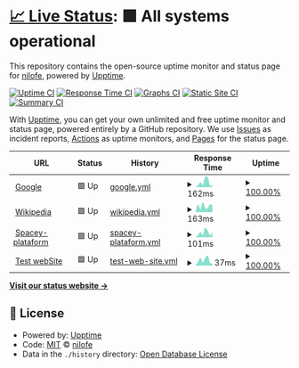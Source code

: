 # [📈 Live Status](https://nilofe.github.io/upptime): <!--live status--> **🟩 All systems operational**

This repository contains the open-source uptime monitor and status page for [nilofe](https://nilofe.github.io/upptime), powered by [Upptime](https://github.com/upptime/upptime).

[![Uptime CI](https://github.com/nilofe/upptime/workflows/Uptime%20CI/badge.svg)](https://github.com/nilofe/upptime/actions?query=workflow%3A%22Uptime+CI%22)
[![Response Time CI](https://github.com/nilofe/upptime/workflows/Response%20Time%20CI/badge.svg)](https://github.com/nilofe/upptime/actions?query=workflow%3A%22Response+Time+CI%22)
[![Graphs CI](https://github.com/nilofe/upptime/workflows/Graphs%20CI/badge.svg)](https://github.com/nilofe/upptime/actions?query=workflow%3A%22Graphs+CI%22)
[![Static Site CI](https://github.com/nilofe/upptime/workflows/Static%20Site%20CI/badge.svg)](https://github.com/nilofe/upptime/actions?query=workflow%3A%22Static+Site+CI%22)
[![Summary CI](https://github.com/nilofe/upptime/workflows/Summary%20CI/badge.svg)](https://github.com/nilofe/upptime/actions?query=workflow%3A%22Summary+CI%22)

With [Upptime](https://upptime.js.org), you can get your own unlimited and free uptime monitor and status page, powered entirely by a GitHub repository. We use [Issues](https://github.com/nilofe/upptime/issues) as incident reports, [Actions](https://github.com/nilofe/upptime/actions) as uptime monitors, and [Pages](https://nilofe.github.io/upptime) for the status page.

<!--start: status pages-->
<!-- This summary is generated by Upptime (https://github.com/upptime/upptime) -->
<!-- Do not edit this manually, your changes will be overwritten -->
<!-- prettier-ignore -->
| URL | Status | History | Response Time | Uptime |
| --- | ------ | ------- | ------------- | ------ |
| <img alt="" src="https://favicons.githubusercontent.com/www.google.com" height="13"> [Google](https://www.google.com) | 🟩 Up | [google.yml](https://github.com/nilofe/upptime/commits/HEAD/history/google.yml) | <details><summary><img alt="Response time graph" src="./graphs/google/response-time-week.png" height="20"> 162ms</summary><br><a href="https://nilofe.github.io/upptime/history/google"><img alt="Response time 98" src="https://img.shields.io/endpoint?url=https%3A%2F%2Fraw.githubusercontent.com%2Fnilofe%2Fupptime%2FHEAD%2Fapi%2Fgoogle%2Fresponse-time.json"></a><br><a href="https://nilofe.github.io/upptime/history/google"><img alt="24-hour response time 54" src="https://img.shields.io/endpoint?url=https%3A%2F%2Fraw.githubusercontent.com%2Fnilofe%2Fupptime%2FHEAD%2Fapi%2Fgoogle%2Fresponse-time-day.json"></a><br><a href="https://nilofe.github.io/upptime/history/google"><img alt="7-day response time 162" src="https://img.shields.io/endpoint?url=https%3A%2F%2Fraw.githubusercontent.com%2Fnilofe%2Fupptime%2FHEAD%2Fapi%2Fgoogle%2Fresponse-time-week.json"></a><br><a href="https://nilofe.github.io/upptime/history/google"><img alt="30-day response time 98" src="https://img.shields.io/endpoint?url=https%3A%2F%2Fraw.githubusercontent.com%2Fnilofe%2Fupptime%2FHEAD%2Fapi%2Fgoogle%2Fresponse-time-month.json"></a><br><a href="https://nilofe.github.io/upptime/history/google"><img alt="1-year response time 98" src="https://img.shields.io/endpoint?url=https%3A%2F%2Fraw.githubusercontent.com%2Fnilofe%2Fupptime%2FHEAD%2Fapi%2Fgoogle%2Fresponse-time-year.json"></a></details> | <details><summary><a href="https://nilofe.github.io/upptime/history/google">100.00%</a></summary><a href="https://nilofe.github.io/upptime/history/google"><img alt="All-time uptime 100.00%" src="https://img.shields.io/endpoint?url=https%3A%2F%2Fraw.githubusercontent.com%2Fnilofe%2Fupptime%2FHEAD%2Fapi%2Fgoogle%2Fuptime.json"></a><br><a href="https://nilofe.github.io/upptime/history/google"><img alt="24-hour uptime 100.00%" src="https://img.shields.io/endpoint?url=https%3A%2F%2Fraw.githubusercontent.com%2Fnilofe%2Fupptime%2FHEAD%2Fapi%2Fgoogle%2Fuptime-day.json"></a><br><a href="https://nilofe.github.io/upptime/history/google"><img alt="7-day uptime 100.00%" src="https://img.shields.io/endpoint?url=https%3A%2F%2Fraw.githubusercontent.com%2Fnilofe%2Fupptime%2FHEAD%2Fapi%2Fgoogle%2Fuptime-week.json"></a><br><a href="https://nilofe.github.io/upptime/history/google"><img alt="30-day uptime 100.00%" src="https://img.shields.io/endpoint?url=https%3A%2F%2Fraw.githubusercontent.com%2Fnilofe%2Fupptime%2FHEAD%2Fapi%2Fgoogle%2Fuptime-month.json"></a><br><a href="https://nilofe.github.io/upptime/history/google"><img alt="1-year uptime 100.00%" src="https://img.shields.io/endpoint?url=https%3A%2F%2Fraw.githubusercontent.com%2Fnilofe%2Fupptime%2FHEAD%2Fapi%2Fgoogle%2Fuptime-year.json"></a></details>
| <img alt="" src="https://favicons.githubusercontent.com/en.wikipedia.org" height="13"> [Wikipedia](https://en.wikipedia.org) | 🟩 Up | [wikipedia.yml](https://github.com/nilofe/upptime/commits/HEAD/history/wikipedia.yml) | <details><summary><img alt="Response time graph" src="./graphs/wikipedia/response-time-week.png" height="20"> 163ms</summary><br><a href="https://nilofe.github.io/upptime/history/wikipedia"><img alt="Response time 211" src="https://img.shields.io/endpoint?url=https%3A%2F%2Fraw.githubusercontent.com%2Fnilofe%2Fupptime%2FHEAD%2Fapi%2Fwikipedia%2Fresponse-time.json"></a><br><a href="https://nilofe.github.io/upptime/history/wikipedia"><img alt="24-hour response time 184" src="https://img.shields.io/endpoint?url=https%3A%2F%2Fraw.githubusercontent.com%2Fnilofe%2Fupptime%2FHEAD%2Fapi%2Fwikipedia%2Fresponse-time-day.json"></a><br><a href="https://nilofe.github.io/upptime/history/wikipedia"><img alt="7-day response time 163" src="https://img.shields.io/endpoint?url=https%3A%2F%2Fraw.githubusercontent.com%2Fnilofe%2Fupptime%2FHEAD%2Fapi%2Fwikipedia%2Fresponse-time-week.json"></a><br><a href="https://nilofe.github.io/upptime/history/wikipedia"><img alt="30-day response time 211" src="https://img.shields.io/endpoint?url=https%3A%2F%2Fraw.githubusercontent.com%2Fnilofe%2Fupptime%2FHEAD%2Fapi%2Fwikipedia%2Fresponse-time-month.json"></a><br><a href="https://nilofe.github.io/upptime/history/wikipedia"><img alt="1-year response time 211" src="https://img.shields.io/endpoint?url=https%3A%2F%2Fraw.githubusercontent.com%2Fnilofe%2Fupptime%2FHEAD%2Fapi%2Fwikipedia%2Fresponse-time-year.json"></a></details> | <details><summary><a href="https://nilofe.github.io/upptime/history/wikipedia">100.00%</a></summary><a href="https://nilofe.github.io/upptime/history/wikipedia"><img alt="All-time uptime 100.00%" src="https://img.shields.io/endpoint?url=https%3A%2F%2Fraw.githubusercontent.com%2Fnilofe%2Fupptime%2FHEAD%2Fapi%2Fwikipedia%2Fuptime.json"></a><br><a href="https://nilofe.github.io/upptime/history/wikipedia"><img alt="24-hour uptime 100.00%" src="https://img.shields.io/endpoint?url=https%3A%2F%2Fraw.githubusercontent.com%2Fnilofe%2Fupptime%2FHEAD%2Fapi%2Fwikipedia%2Fuptime-day.json"></a><br><a href="https://nilofe.github.io/upptime/history/wikipedia"><img alt="7-day uptime 100.00%" src="https://img.shields.io/endpoint?url=https%3A%2F%2Fraw.githubusercontent.com%2Fnilofe%2Fupptime%2FHEAD%2Fapi%2Fwikipedia%2Fuptime-week.json"></a><br><a href="https://nilofe.github.io/upptime/history/wikipedia"><img alt="30-day uptime 100.00%" src="https://img.shields.io/endpoint?url=https%3A%2F%2Fraw.githubusercontent.com%2Fnilofe%2Fupptime%2FHEAD%2Fapi%2Fwikipedia%2Fuptime-month.json"></a><br><a href="https://nilofe.github.io/upptime/history/wikipedia"><img alt="1-year uptime 100.00%" src="https://img.shields.io/endpoint?url=https%3A%2F%2Fraw.githubusercontent.com%2Fnilofe%2Fupptime%2FHEAD%2Fapi%2Fwikipedia%2Fuptime-year.json"></a></details>
| <img alt="" src="https://favicons.githubusercontent.com/nilofe.github.io" height="13"> [Spacey-plataform](https://nilofe.github.io/nilofer.github.io/) | 🟩 Up | [spacey-plataform.yml](https://github.com/nilofe/upptime/commits/HEAD/history/spacey-plataform.yml) | <details><summary><img alt="Response time graph" src="./graphs/spacey-plataform/response-time-week.png" height="20"> 101ms</summary><br><a href="https://nilofe.github.io/upptime/history/spacey-plataform"><img alt="Response time 73" src="https://img.shields.io/endpoint?url=https%3A%2F%2Fraw.githubusercontent.com%2Fnilofe%2Fupptime%2FHEAD%2Fapi%2Fspacey-plataform%2Fresponse-time.json"></a><br><a href="https://nilofe.github.io/upptime/history/spacey-plataform"><img alt="24-hour response time 98" src="https://img.shields.io/endpoint?url=https%3A%2F%2Fraw.githubusercontent.com%2Fnilofe%2Fupptime%2FHEAD%2Fapi%2Fspacey-plataform%2Fresponse-time-day.json"></a><br><a href="https://nilofe.github.io/upptime/history/spacey-plataform"><img alt="7-day response time 101" src="https://img.shields.io/endpoint?url=https%3A%2F%2Fraw.githubusercontent.com%2Fnilofe%2Fupptime%2FHEAD%2Fapi%2Fspacey-plataform%2Fresponse-time-week.json"></a><br><a href="https://nilofe.github.io/upptime/history/spacey-plataform"><img alt="30-day response time 73" src="https://img.shields.io/endpoint?url=https%3A%2F%2Fraw.githubusercontent.com%2Fnilofe%2Fupptime%2FHEAD%2Fapi%2Fspacey-plataform%2Fresponse-time-month.json"></a><br><a href="https://nilofe.github.io/upptime/history/spacey-plataform"><img alt="1-year response time 73" src="https://img.shields.io/endpoint?url=https%3A%2F%2Fraw.githubusercontent.com%2Fnilofe%2Fupptime%2FHEAD%2Fapi%2Fspacey-plataform%2Fresponse-time-year.json"></a></details> | <details><summary><a href="https://nilofe.github.io/upptime/history/spacey-plataform">100.00%</a></summary><a href="https://nilofe.github.io/upptime/history/spacey-plataform"><img alt="All-time uptime 100.00%" src="https://img.shields.io/endpoint?url=https%3A%2F%2Fraw.githubusercontent.com%2Fnilofe%2Fupptime%2FHEAD%2Fapi%2Fspacey-plataform%2Fuptime.json"></a><br><a href="https://nilofe.github.io/upptime/history/spacey-plataform"><img alt="24-hour uptime 100.00%" src="https://img.shields.io/endpoint?url=https%3A%2F%2Fraw.githubusercontent.com%2Fnilofe%2Fupptime%2FHEAD%2Fapi%2Fspacey-plataform%2Fuptime-day.json"></a><br><a href="https://nilofe.github.io/upptime/history/spacey-plataform"><img alt="7-day uptime 100.00%" src="https://img.shields.io/endpoint?url=https%3A%2F%2Fraw.githubusercontent.com%2Fnilofe%2Fupptime%2FHEAD%2Fapi%2Fspacey-plataform%2Fuptime-week.json"></a><br><a href="https://nilofe.github.io/upptime/history/spacey-plataform"><img alt="30-day uptime 100.00%" src="https://img.shields.io/endpoint?url=https%3A%2F%2Fraw.githubusercontent.com%2Fnilofe%2Fupptime%2FHEAD%2Fapi%2Fspacey-plataform%2Fuptime-month.json"></a><br><a href="https://nilofe.github.io/upptime/history/spacey-plataform"><img alt="1-year uptime 100.00%" src="https://img.shields.io/endpoint?url=https%3A%2F%2Fraw.githubusercontent.com%2Fnilofe%2Fupptime%2FHEAD%2Fapi%2Fspacey-plataform%2Fuptime-year.json"></a></details>
| <img alt="" src="https://favicons.githubusercontent.com/nilofe.github.io" height="13"> [Test webSite](https://nilofe.github.io/felipep.web/) | 🟩 Up | [test-web-site.yml](https://github.com/nilofe/upptime/commits/HEAD/history/test-web-site.yml) | <details><summary><img alt="Response time graph" src="./graphs/test-web-site/response-time-week.png" height="20"> 37ms</summary><br><a href="https://nilofe.github.io/upptime/history/test-web-site"><img alt="Response time 28" src="https://img.shields.io/endpoint?url=https%3A%2F%2Fraw.githubusercontent.com%2Fnilofe%2Fupptime%2FHEAD%2Fapi%2Ftest-web-site%2Fresponse-time.json"></a><br><a href="https://nilofe.github.io/upptime/history/test-web-site"><img alt="24-hour response time 14" src="https://img.shields.io/endpoint?url=https%3A%2F%2Fraw.githubusercontent.com%2Fnilofe%2Fupptime%2FHEAD%2Fapi%2Ftest-web-site%2Fresponse-time-day.json"></a><br><a href="https://nilofe.github.io/upptime/history/test-web-site"><img alt="7-day response time 37" src="https://img.shields.io/endpoint?url=https%3A%2F%2Fraw.githubusercontent.com%2Fnilofe%2Fupptime%2FHEAD%2Fapi%2Ftest-web-site%2Fresponse-time-week.json"></a><br><a href="https://nilofe.github.io/upptime/history/test-web-site"><img alt="30-day response time 28" src="https://img.shields.io/endpoint?url=https%3A%2F%2Fraw.githubusercontent.com%2Fnilofe%2Fupptime%2FHEAD%2Fapi%2Ftest-web-site%2Fresponse-time-month.json"></a><br><a href="https://nilofe.github.io/upptime/history/test-web-site"><img alt="1-year response time 28" src="https://img.shields.io/endpoint?url=https%3A%2F%2Fraw.githubusercontent.com%2Fnilofe%2Fupptime%2FHEAD%2Fapi%2Ftest-web-site%2Fresponse-time-year.json"></a></details> | <details><summary><a href="https://nilofe.github.io/upptime/history/test-web-site">100.00%</a></summary><a href="https://nilofe.github.io/upptime/history/test-web-site"><img alt="All-time uptime 100.00%" src="https://img.shields.io/endpoint?url=https%3A%2F%2Fraw.githubusercontent.com%2Fnilofe%2Fupptime%2FHEAD%2Fapi%2Ftest-web-site%2Fuptime.json"></a><br><a href="https://nilofe.github.io/upptime/history/test-web-site"><img alt="24-hour uptime 100.00%" src="https://img.shields.io/endpoint?url=https%3A%2F%2Fraw.githubusercontent.com%2Fnilofe%2Fupptime%2FHEAD%2Fapi%2Ftest-web-site%2Fuptime-day.json"></a><br><a href="https://nilofe.github.io/upptime/history/test-web-site"><img alt="7-day uptime 100.00%" src="https://img.shields.io/endpoint?url=https%3A%2F%2Fraw.githubusercontent.com%2Fnilofe%2Fupptime%2FHEAD%2Fapi%2Ftest-web-site%2Fuptime-week.json"></a><br><a href="https://nilofe.github.io/upptime/history/test-web-site"><img alt="30-day uptime 100.00%" src="https://img.shields.io/endpoint?url=https%3A%2F%2Fraw.githubusercontent.com%2Fnilofe%2Fupptime%2FHEAD%2Fapi%2Ftest-web-site%2Fuptime-month.json"></a><br><a href="https://nilofe.github.io/upptime/history/test-web-site"><img alt="1-year uptime 100.00%" src="https://img.shields.io/endpoint?url=https%3A%2F%2Fraw.githubusercontent.com%2Fnilofe%2Fupptime%2FHEAD%2Fapi%2Ftest-web-site%2Fuptime-year.json"></a></details>

<!--end: status pages-->

[**Visit our status website →**](https://nilofe.github.io/upptime)

## 📄 License

- Powered by: [Upptime](https://github.com/upptime/upptime)
- Code: [MIT](./LICENSE) © [nilofe](https://nilofe.github.io/upptime)
- Data in the `./history` directory: [Open Database License](https://opendatacommons.org/licenses/odbl/1-0/)
